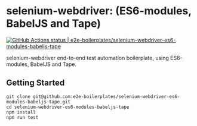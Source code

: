 # selenium-webdriver: (ES6-modules, BabelJS and Tape)

[![GitHub Actions status | e2e-boilerplates/selenium-webdriver-es6-modules-babeljs-tape](https://github.com/e2e-boilerplates/selenium-webdriver-es6-modules-babeljs-tape/workflows/selenium-webdriver-es6-modules-babeljs-tape/badge.svg)](https://github.com/e2e-boilerplates/selenium-webdriver-es6-modules-babeljs-tape/actions?workflow=selenium-webdriver-es6-modules-babeljs-tape)

selenium-webdriver end-to-end test automation boilerplate, using ES6-modules, BabelJS and Tape.

## Getting Started

    git clone git@github.com:e2e-boilerplates/selenium-webdriver-es6-modules-babeljs-tape.git
    cd selenium-webdriver-es6-modules-babeljs-tape
    npm install
    npm run test
